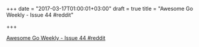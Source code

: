+++
date = "2017-03-17T01:00:01+03:00"
draft = true
title = "Awesome Go Weekly - Issue 44  #reddit"

+++

<p><a href="https://t.co/l2f7bwnGLL">Awesome Go Weekly - Issue 44  #reddit</a></p>
